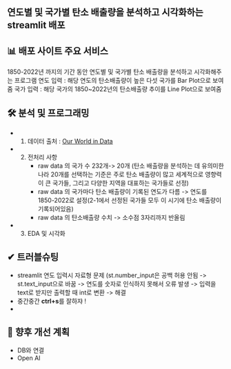 ## 연도별 및 국가별 탄소 배출량을 분석하고 시각화하는 streamlit 배포

## 📊 배포 사이트 주요 서비스
1850-2022년 까지의 기간 동안 연도별 및 국가별 탄소 배출량을 분석하고 시각화해주는 프로그램
연도 입력 : 해당 연도의 탄소배출량이 높은 다섯 국가를 Bar Plot으로 보여줌
국가 입력 : 해당 국가의 1850~2022년의 탄소배출량 추이를 Line Plot으로 보여줌

## 🛠 분석 및 프로그래밍
- 1. 데이터 출처 : [Our World in Data](https://ourworldindata.org/)
- 2. 전처리 사항
     - raw data 의 국가 수 232개-> 20개 (탄소 배출량을 분석하는 데 유의미한 나라 20개를 선택하는 기준은 주로 탄소 배출량이 많고 세계적으로 영향력이 큰 국가들, 그리고 다양한 지역을 대표하는 국가들로 선정)
     - raw data 의 국가마다 탄소 배출량이 기록된 연도가 다름 -> 연도를 1850-2022로 설정(2-1에서 선정된 국가들 모두 이 시기에 탄소 배출량이 기록되어있음)
     - raw data 의 탄소배출량 수치 -> 소수점 3자리까지 반올림
- 3. EDA 및 시각화

## ✔ 트러블슈팅
- streamlit 연도 입력시 자료형 문제 (st.number_input은 공백 허용 안됨 -> st.text_input으로 바꿈 -> 연도를 숫자로 인식하지 못해서 오류 발생 -> 입력을 text로 받지만 출력할 때 int로 변환 -> 해결
- 중간중간 **ctrl+s**를 잘하쟈 !
- 
## 🔴 향후 개선 계획
- DB와 연결
- Open AI
